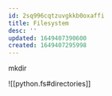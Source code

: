 ```yaml
---
id: 2sq996cqtzuvgkkb0oxaffi
title: Filesystem
desc: ''
updated: 1649407390600
created: 1649407295998
---
```


mkdir

![[python.fs#directories]]
